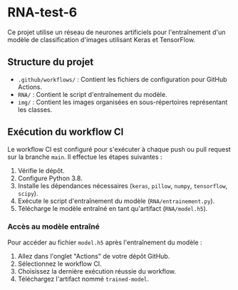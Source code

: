 # RNA-test-6

Ce projet utilise un réseau de neurones artificiels pour l'entraînement d'un modèle de classification d'images utilisant Keras et TensorFlow.

## Structure du projet

- `.github/workflows/` : Contient les fichiers de configuration pour GitHub Actions.
- `RNA/` : Contient le script d'entraînement du modèle.
- `img/` : Contient les images organisées en sous-répertoires représentant les classes.

## Exécution du workflow CI

Le workflow CI est configuré pour s'exécuter à chaque push ou pull request sur la branche `main`. Il effectue les étapes suivantes :

1. Vérifie le dépôt.
2. Configure Python 3.8.
3. Installe les dépendances nécessaires (`keras`, `pillow`, `numpy`, `tensorflow`, `scipy`).
4. Exécute le script d'entraînement du modèle (`RNA/entrainement.py`).
5. Télécharge le modèle entraîné en tant qu'artifact (`RNA/model.h5`).

### Accès au modèle entraîné

Pour accéder au fichier `model.h5` après l'entraînement du modèle :

1. Allez dans l'onglet "Actions" de votre dépôt GitHub.
2. Sélectionnez le workflow CI.
3. Choisissez la dernière exécution réussie du workflow.
4. Téléchargez l'artifact nommé `trained-model`.
